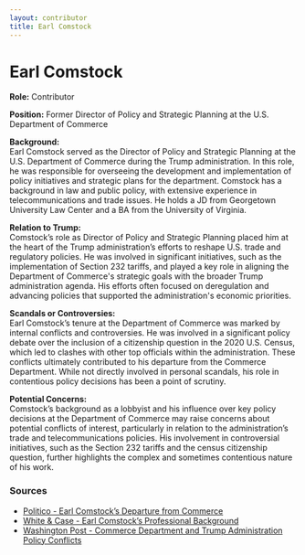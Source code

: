 ```yaml
---
layout: contributor
title: Earl Comstock
---
```


# Earl Comstock

**Role:** Contributor

**Position:** Former Director of Policy and Strategic Planning at the U.S. Department of Commerce

**Background:**  
Earl Comstock served as the Director of Policy and Strategic Planning at the U.S. Department of Commerce during the Trump administration. In this role, he was responsible for overseeing the development and implementation of policy initiatives and strategic plans for the department. Comstock has a background in law and public policy, with extensive experience in telecommunications and trade issues. He holds a JD from Georgetown University Law Center and a BA from the University of Virginia.

**Relation to Trump:**  
Comstock’s role as Director of Policy and Strategic Planning placed him at the heart of the Trump administration’s efforts to reshape U.S. trade and regulatory policies. He was involved in significant initiatives, such as the implementation of Section 232 tariffs, and played a key role in aligning the Department of Commerce's strategic goals with the broader Trump administration agenda. His efforts often focused on deregulation and advancing policies that supported the administration's economic priorities.

**Scandals or Controversies:**  
Earl Comstock’s tenure at the Department of Commerce was marked by internal conflicts and controversies. He was involved in a significant policy debate over the inclusion of a citizenship question in the 2020 U.S. Census, which led to clashes with other top officials within the administration. These conflicts ultimately contributed to his departure from the Commerce Department. While not directly involved in personal scandals, his role in contentious policy decisions has been a point of scrutiny.

**Potential Concerns:**  
Comstock’s background as a lobbyist and his influence over key policy decisions at the Department of Commerce may raise concerns about potential conflicts of interest, particularly in relation to the administration’s trade and telecommunications policies. His involvement in controversial initiatives, such as the Section 232 tariffs and the census citizenship question, further highlights the complex and sometimes contentious nature of his work.

### Sources
- [Politico - Earl Comstock’s Departure from Commerce](https://www.politico.com/story/2019/07/18/white-house-earl-comstock-out-1600269)
- [White & Case - Earl Comstock’s Professional Background](https://www.whitecase.com/people/earl-comstock)
- [Washington Post - Commerce Department and Trump Administration Policy Conflicts](https://www.washingtonpost.com/graphics/2019/politics/trump-overruled/)
